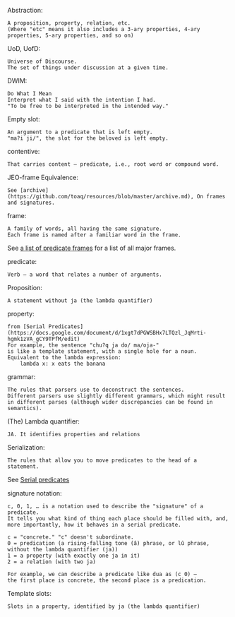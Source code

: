 Abstraction:
    
    A proposition, property, relation, etc. 
    (Where "etc" means it also includes a 3-ary properties, 4-ary properties, 5-ary properties, and so on)
    
UoD, UofD:

    Universe of Discourse.
    The set of things under discussion at a given time.


DWIM:

    Do What I Mean
    Interpret what I said with the intention I had.
    "To be free to be interpreted in the intended way."


Empty slot:

    An argument to a predicate that is left empty.
    "ma?i ji/", the slot for the beloved is left empty.


contentive:

    That carries content – predicate, i.e., root word or compound word.


JEO-frame Equivalence:

    See [archive](https://github.com/toaq/resources/blob/master/archive.md), On frames and signatures.


frame:

    A family of words, all having the same signature.  
    Each frame is named after a familiar word in the frame.

See [a list of predicate frames](https://github.com/acotis/serial-predicate-engine/blob/master/code/dict/frame-list.txt) for a list of all major frames.


predicate:

    Verb – a word that relates a number of arguments.


Proposition:

    A statement without ja (the lambda quantifier)


property:

    from [Serial Predicates](https://docs.google.com/document/d/1xgt7dPGWSBHx7LTQzl_JqMrti-hgmk1zVA_gCY9TPfM/edit)  
    For example, the sentence "chu?q ja do/ ma/oja-"  
    is like a template statement, with a single hole for a noun.  
    Equivalent to the lambda expression:  
        lambda x: x eats the banana  


grammar:

    The rules that parsers use to deconstruct the sentences.
    Different parsers use slightly different grammars, which might result in different parses (although wider discrepancies can be found in semantics).


(The) Lambda quantifier:

    JA. It identifies properties and relations


Serialization:
    
    The rules that allow you to move predicates to the head of a statement.

See [Serial predicates](https://docs.google.com/document/d/1xgt7dPGWSBHx7LTQzl_JqMrti-hgmk1zVA_gCY9TPfM/edit)


signature notation:

    c, 0, 1, … is a notation used to describe the "signature" of a predicate.
    It tells you what kind of thing each place should be filled with, and, more importantly, how it behaves in a serial predicate.

    c = "concrete." "c" doesn't subordinate.
    0 = predication (a rising-falling tone (â) phrase, or lû phrase, without the lambda quantifier (ja))
    1 = a property (with exactly one ja in it)
    2 = a relation (with two ja)

    For example, we can describe a predicate like dua as (c 0) –
    the first place is concrete, the second place is a predication.


Template slots:

    Slots in a property, identified by ja (the lambda quantifier)

